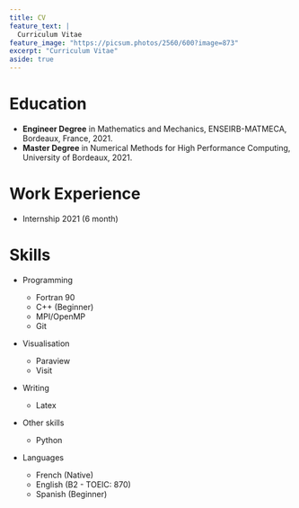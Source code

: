 ```yaml
---
title: CV
feature_text: |
  Curriculum Vitae
feature_image: "https://picsum.photos/2560/600?image=873"
excerpt: "Curriculum Vitae"
aside: true
---
```


# Education

[comment]: <> (* **Ph.D in Computer Science**)
* **Engineer Degree** in Mathematics and Mechanics, ENSEIRB-MATMECA, Bordeaux, France, 2021.
* **Master Degree** in Numerical Methods for High Performance Computing, University of Bordeaux, 2021.

# Work Experience

* Internship 2021 (6 month)

# Skills

* Programming
  * Fortran 90
  * C++ (Beginner)
  * MPI/OpenMP
  * Git

* Visualisation
  * Paraview
  * Visit

* Writing
  * Latex

* Other skills
  * Python

* Languages
  * French (Native)
  * English (B2 - TOEIC: 870)
  * Spanish (Beginner)
